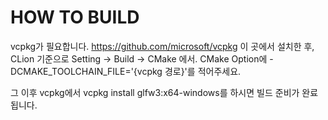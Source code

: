 # HOW TO BUILD 
vcpkg가 필요합니다.  https://github.com/microsoft/vcpkg 이 곳에서 설치한 후, CLion 기준으로 Setting -> Build -> CMake 에서. CMake Option에 -DCMAKE_TOOLCHAIN_FILE='{vcpkg 경로}'를 적어주세요. 

그 이후 vcpkg에서 vcpkg install glfw3:x64-windows를 하시면 빌드 준비가 완료됩니다. 
